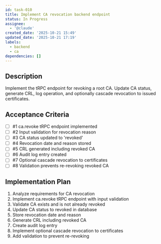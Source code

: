 ```yaml
---
id: task-010
title: Implement CA revocation backend endpoint
status: In Progress
assignee:
  - '@claude'
created_date: '2025-10-21 15:49'
updated_date: '2025-10-21 17:19'
labels:
  - backend
  - ca
dependencies: []
---
```


## Description

<!-- SECTION:DESCRIPTION:BEGIN -->
Implement the tRPC endpoint for revoking a root CA. Update CA status, generate CRL, log operation, and optionally cascade revocation to issued certificates.
<!-- SECTION:DESCRIPTION:END -->

## Acceptance Criteria
<!-- AC:BEGIN -->
- [ ] #1 ca.revoke tRPC endpoint implemented
- [ ] #2 Input validation for revocation reason
- [ ] #3 CA status updated to 'revoked'
- [ ] #4 Revocation date and reason stored
- [ ] #5 CRL generated including revoked CA
- [ ] #6 Audit log entry created
- [ ] #7 Optional cascade revocation to certificates
- [ ] #8 Validation prevents re-revoking revoked CA
<!-- AC:END -->

## Implementation Plan

<!-- SECTION:PLAN:BEGIN -->
1. Analyze requirements for CA revocation
2. Implement ca.revoke tRPC endpoint with input validation
3. Validate CA exists and is not already revoked
4. Update CA status to revoked in database
5. Store revocation date and reason
6. Generate CRL including revoked CA
7. Create audit log entry
8. Implement optional cascade revocation to certificates
9. Add validation to prevent re-revoking
<!-- SECTION:PLAN:END -->
